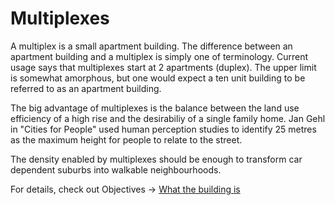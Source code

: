# Multiplexes

A multiplex is a small apartment building.  The difference between an apartment building and a multiplex is simply one of terminology.  Current usage says that multiplexes start at 2 apartments (duplex).  The upper limit is somewhat amorphous, but one would expect a ten unit building to be referred to as an apartment building.

The big advantage of multiplexes is the balance between the land use efficiency of a high rise and the desirabiliy of a single family home.  Jan Gehl in "Cities for People" used human perception studies to identify 25 metres as the maximum height for people to relate to the street.

The density enabled by multiplexes should be enough to transform car dependent suburbs into walkable neighbourhoods.

For details, check out Objectives → [What the building is](what.html)
